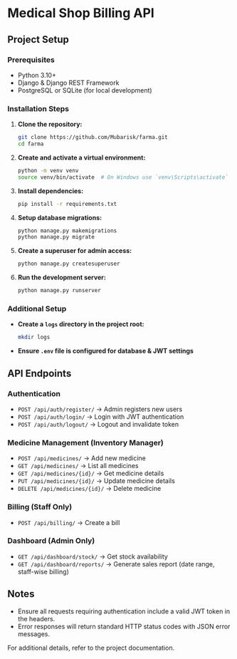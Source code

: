 # Medical Shop Billing API

## Project Setup

### Prerequisites
- Python 3.10+
- Django & Django REST Framework
- PostgreSQL or SQLite (for local development)

### Installation Steps
1. **Clone the repository:**
   ```bash
   git clone https://github.com/Mubarisk/farma.git
   cd farma
   ```

2. **Create and activate a virtual environment:**
   ```bash
   python -m venv venv
   source venv/bin/activate  # On Windows use `venv\Scripts\activate`
   ```

3. **Install dependencies:**
   ```bash
   pip install -r requirements.txt
   ```

4. **Setup database migrations:**
   ```bash
   python manage.py makemigrations
   python manage.py migrate
   ```

5. **Create a superuser for admin access:**
   ```bash
   python manage.py createsuperuser
   ```

6. **Run the development server:**
   ```bash
   python manage.py runserver
   ```

### Additional Setup
- **Create a `logs` directory in the project root:**
  ```bash
  mkdir logs
  ```
- **Ensure `.env` file is configured for database & JWT settings**

## API Endpoints

### Authentication
- `POST /api/auth/register/` → Admin registers new users
- `POST /api/auth/login/` → Login with JWT authentication
- `POST /api/auth/logout/` → Logout and invalidate token

### Medicine Management (Inventory Manager)
- `POST /api/medicines/` → Add new medicine
- `GET /api/medicines/` → List all medicines
- `GET /api/medicines/{id}/` → Get medicine details
- `PUT /api/medicines/{id}/` → Update medicine details
- `DELETE /api/medicines/{id}/` → Delete medicine

### Billing (Staff Only)
- `POST /api/billing/` → Create a bill

### Dashboard (Admin Only)
- `GET /api/dashboard/stock/` → Get stock availability
- `GET /api/dashboard/reports/` → Generate sales report (date range, staff-wise billing)

## Notes
- Ensure all requests requiring authentication include a valid JWT token in the headers.
- Error responses will return standard HTTP status codes with JSON error messages.

For additional details, refer to the project documentation.

